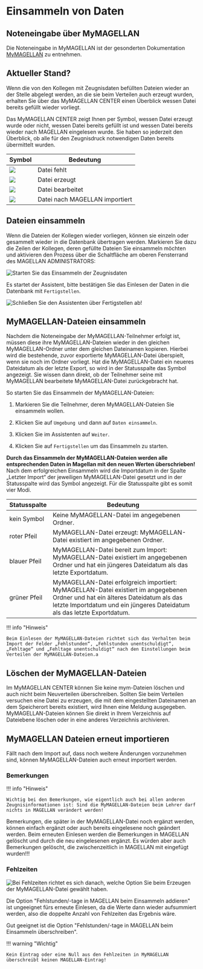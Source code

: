 # Einsammeln von Daten

## Noteneingabe über MyMAGELLAN

Die Noteneingabe in MyMAGELLAN ist der gesonderten Dokumentation [MyMAGELLAN](https://doc.MyMAGELLAN6.stueber.de/) zu entnehmen.


## Aktueller Stand?

Wenn die von den Kollegen mit Zeugnisdaten befüllten Dateien wieder an der Stelle abgelegt werden, an die sie beim Verteilen auch erzeugt wurden, erhalten Sie über das MyMAGELLAN CENTER einen Überblick wessen Datei bereits gefüllt wieder vorliegt. 

Das MyMAGELLAN CENTER zeigt Ihnen per Symbol, wessen Datei erzeugt wurde oder nicht, wessen Datei bereits gefüllt ist und wessen Datei bereits wieder nach MAGELLAN eingelesen wurde. Sie haben so jederzeit den Überblick, ob alle für den Zeugnisdruck notwendigen Daten bereits übermittelt wurden.



Symbol|Bedeutung
--|--
![](/assets/images/mymagellan/close-circle-red.png) | Datei fehlt
![](/assets/images/mymagellan/export.png) | Datei erzeugt
![](/assets/images/mymagellan/pencil-blue.png) | Datei bearbeitet
![](/assets/images/mymagellan/import-green.png) | Datei nach MAGELLAN importiert

## Dateien einsammeln

Wenn die Dateien der Kollegen wieder vorliegen, können sie einzeln oder gesammelt wieder in die Datenbank übertragen werden. Markieren Sie dazu die Zeilen der Kollegen, deren gefüllte Dateien Sie einsammeln möchten und aktivieren den Prozess über die Schaltfläche am oberen Fensterrand des MAGELLAN ADMINISTRATORS:


![Starten Sie das Einsammeln der Zeugnisdaten](/assets/images/mymagellan/22.png)

Es startet der Assistent, bitte bestätigen Sie das Einlesen der Daten in die Datenbank mit `Fertigstellen`.

![Schließen Sie den Assistenten über `Fertigstellen` ab!](/assets/images/mymagellan/23.png)



## MyMAGELLAN-Dateien einsammeln

Nachdem die Noteneingabe der MyMAGELLAN-Teilnehmer erfolgt ist, müssen diese ihre MyMAGELLAN-Dateien wieder in den gleichen MyMAGELLAN-Ordner unter dem gleichen Dateinamen kopieren. Hierbei wird die bestehende, zuvor exportierte MyMAGELLAN-Datei überspielt, wenn sie noch im Ordner vorliegt. Hat die MyMAGELLAN-Datei ein neueres Dateidatum als der letzte Export, so wird in der Statusspalte das Symbol angezeigt. Sie wissen dann direkt, ob der Teilnehmer seine mit MyMAGELLAN bearbeitete MyMAGELLAN-Datei zurückgebracht hat.

So starten Sie das Einsammeln der MyMAGELLAN-Dateien:

1. Markieren Sie die Teilnehmer, deren MyMAGELLAN-Dateien Sie einsammeln wollen.

2. Klicken Sie auf `Umgebung `und dann auf `Daten einsammeln`.

3. Klicken Sie im Assistenten auf `Weiter`.

4. Klicken Sie auf `Fertigstellen` um das Einsammeln zu starten.

**Durch das Einsammeln der MyMAGELLAN-Dateien werden alle entsprechenden Daten in Magellan mit den neuen Werten überschrieben!** Nach dem erfolgreichen Einsammeln wird die Importdatum in der Spalte „Letzter Import“ der jeweiligen MyMAGELLAN-Datei gesetzt und in der Statusspalte wird das Symbol angezeigt. Für die Statusspalte gibt es somit vier Modi.

Statusspalte |Bedeutung
--|--
kein Symbol |Keine MyMAGELLAN-Datei im angegebenen Ordner.
roter Pfeil|MyMAGELLAN-Datei erzeugt: MyMAGELLAN-Datei existiert im angegebenen Ordner.
blauer Pfeil|MyMAGELLAN-Datei bereit zum Import: MyMAGELLAN-Datei existiert im angegebenen Ordner und hat ein jüngeres Dateidatum als das letzte Exportdatum.
grüner Pfeil|MyMAGELLAN-Datei erfolgreich importiert: MyMAGELLAN-Datei existiert im angegebenen Ordner und hat ein älteres Dateidatum als das letzte Importdatum und ein jüngeres Dateidatum als das letzte Exportdatum.

!!! info "Hinweis"

	Beim Einlesen der MyMAGELLAN-Dateien richtet sich das Verhalten beim Import der Felder „Fehlstunden“, „Fehlstunden unentschuldigt“, „Fehltage“ und „Fehltage unentschuldigt“ nach den Einstellungen beim Verteilen der MyMAGELLAN-Dateien.a

## Löschen der MyMAGELLAN-Dateien

Im MyMAGELLAN CENTER können Sie keine mym-Dateien löschen und auch nicht beim Neuverteilen überschreiben. Sollten Sie beim Verteilen versuchen eine Datei zu erzeugen, die mit dem eingestellten Dateinamen an dem Speicherort bereits existiert, wird Ihnen eine Meldung ausgegeben. 
MyMAGELLAN-Dateien können Sie direkt in Ihrem Verzeichnis auf Dateiebene löschen oder in eine anderes Verzeichnis archivieren.


## MyMAGELLAN Dateien erneut importieren

Fällt nach dem Import auf, dass noch weitere Änderungen vorzunehmen sind, können MyMAGELLAN-Dateien auch erneut importiert werden.


### Bemerkungen

!!! info "Hinweis"

	Wichtig bei den Bemerkungen, wie eigentlich auch bei allen anderen Zeugnisinformationen ist: Sind die MyMAGELLAN-Dateien beim Lehrer darf nichts in MAGELLAN verändert werden!

Bemerkungen, die später in der MyMAGELLAN-Datei noch ergänzt werden, können einfach ergänzt oder auch bereits eingelesene noch geändert werden.
Beim erneuten Einlesen werden die Bemerkungen in MAGELLAN gelöscht und durch die neu eingelesenen ergänzt. Es würden aber auch Bemerkungen gelöscht, die zwischenzeitlich in MAGELLAN mit eingefügt wurden!!!

### Fehlzeiten

![Bei Fehlzeiten richtet es sich danach, welche Option Sie beim Erzeugen der MyMAGELLAN-Datei gewählt haben.](/assets/images/mymagellan/mym_13.fehlzeitoptionen.png)


Die Option "Fehlstunden/-tage in MAGELLAN beim Einsammeln addieren" ist ungeeignet fürs erneute Einlesen, da die Werte dann wieder aufsummiert werden, also die doppelte Anzahl von Fehlzeiten das Ergebnis wäre.

Gut geeignet ist die Option "Fehlstunden/-tage in MAGELLAN beim Einsammeln überschreiben".


!!! warning "Wichtig"

	Kein Eintrag oder eine Null aus den Fehlzeiten in MyMAGELLAN überschreibt keinen MAGELLAN-Eintrag!
